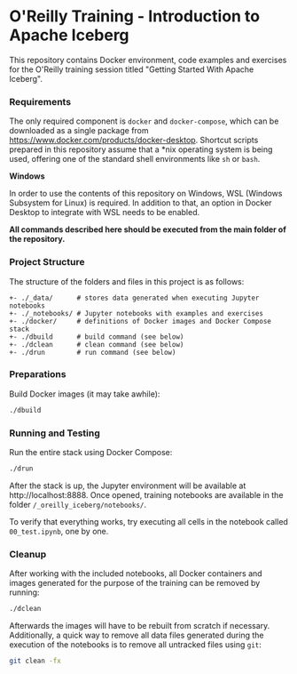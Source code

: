 # O'Reilly Training - Introduction to Apache Iceberg

This repository contains Docker environment, code examples and exercises for the O'Reilly training session titled "Getting Started With Apache Iceberg".

### Requirements

The only required component is `docker` and `docker-compose`, which can be downloaded as a single package from https://www.docker.com/products/docker-desktop. Shortcut scripts prepared in this repository assume that a *nix operating system is being used, offering one of the standard shell environments like `sh` or `bash`.

**Windows**

In order to use the contents of this repository on Windows, WSL (Windows Subsystem for Linux) is required. In addition to that, an option in Docker Desktop to integrate with WSL needs to be enabled.

**All commands described here should be executed from the main folder of the repository.**

### Project Structure

The structure of the folders and files in this project is as follows:

```
+- ./_data/      # stores data generated when executing Jupyter notebooks
+- ./_notebooks/ # Jupyter notebooks with examples and exercises
+- ./docker/     # definitions of Docker images and Docker Compose stack
+- ./dbuild      # build command (see below)
+- ./dclean      # clean command (see below)
+- ./drun        # run command (see below)
```

### Preparations

Build Docker images (it may take awhile):

```sh
./dbuild
```

### Running and Testing

Run the entire stack using Docker Compose:

```sh
./drun
```

After the stack is up, the Jupyter environment will be available at http://localhost:8888. Once opened, training notebooks are available in the folder `/_oreilly_iceberg/notebooks/`.

To verify that everything works, try executing all cells in the notebook called `00_test.ipynb`, one by one.

### Cleanup

After working with the included notebooks, all Docker containers and images generated for the purpose of the training can be removed by running:

```sh
./dclean
```

Afterwards the images will have to be rebuilt from scratch if necessary. Additionally, a quick way to remove all data files generated during the execution of the notebooks is to remove all untracked files using `git`:

```sh
git clean -fx
```
